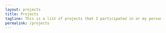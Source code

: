 ```yaml
---
layout: projects
title: Projects
tagline: This is a list of projects that I participated in or my personal projects.
permalink: /projects
---
```

